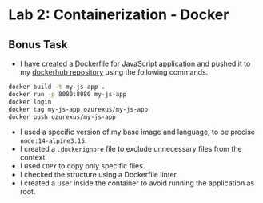 # Lab 2: Containerization - Docker

## Bonus Task

- I have created a Dockerfile for JavaScript application and pushed it to my [dockerhub repository](https://hub.docker.com/repository/docker/ozurexus/my-js-app) using the following commands.

```bash
docker build -t my-js-app .
docker run -p 8080:8080 my-js-app
docker login
docker tag my-js-app ozurexus/my-js-app
docker push ozurexus/my-js-app
```

- I used a specific version of my base image and language, to be precise `node:14-alpine3.15`.
- I created a `.dockerignore` file to exclude unnecessary files from the context.
- I used `COPY` to copy only specific files.
- I checked the structure using a Dockerfile linter.
- I created a user inside the container to avoid running the application as root.
